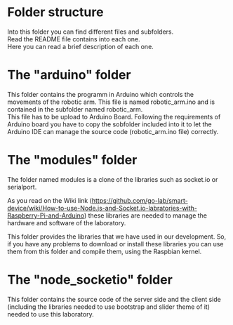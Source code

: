 Folder structure
================
Into this folder you can find different files and subfolders. <br>
Read the README file contains into each one.<br>
Here you can read a brief description of each one.<br>

The "arduino" folder
====================
This folder contains the programm in Arduino which controls the movements of the robotic arm. This file is named robotic_arm.ino and is contained in the subfolder named robotic_arm.
<br>
This file has to be upload to Arduino Board. Following the requirements of Arduino board you have to copy the sobfolder included into it to let the Arduino IDE can manage the source code (robotic_arm.ino file) correctly.<br>

The "modules" folder
====================
The folder named modules is a clone of the libraries such as socket.io or serialport.<br>

As you read on the Wiki link (https://github.com/go-lab/smart-device/wiki/How-to-use-Node.js-and-Socket.io-labratories-with-Raspberry-Pi-and-Arduino) these libraries are needed to manage the hardware and software of the laboratory.<br>

This folder provides the libraries that we have used in our development. So, if you have any problems to download or install these libraries you can use them from this folder and compile them, using the Raspbian kernel.<br>

The "node_socketio" folder
==========================
This folder contains the source code of the server side and the client side (including the libraries needed to use bootstrap and slider theme of it) needed to use this laboratory.


